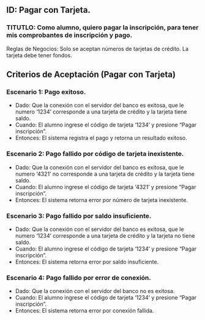 ## ID: Pagar con Tarjeta.
### TITUTLO: Como alumno, quiero pagar la inscripción, para tener mis comprobantes de inscripción y pago.
Reglas de Negocios: Solo se aceptan números de tarjetas de crédito. La tarjeta debe tener fondos.

## Criterios de Aceptación (Pagar con Tarjeta)

### Escenario 1: Pago exitoso.
- Dado: Que la conexión con el servidor del banco es exitosa, que le numero ‘1234’ corresponde a una tarjeta de crédito y la tarjeta tiene saldo.
- Cuando: El alumno ingrese el código de tarjeta ‘1234’ y presione “Pagar inscripción”.
- Entonces: El sistema registra el pago y retorna un resultado exitoso.

### Escenario 2: Pago fallido por código de tarjeta inexistente.
- Dado: Que la conexión con el servidor del banco es exitosa, que le numero ‘4321’ no corresponde a una tarjeta de crédito y la tarjeta tiene saldo.
- Cuando: El alumno ingrese el código de tarjeta ‘4321’ y presione “Pagar inscripción”.
- Entonces: El sistema retorna error por número de tarjeta inexistente.

### Escenario 3: Pago fallido por saldo insuficiente.
- Dado: Que la conexión con el servidor del banco es exitosa, que le numero ‘1234’ corresponde a una tarjeta de crédito y la tarjeta no tiene saldo.
- Cuando: El alumno ingrese el código de tarjeta ‘1234’ y presione “Pagar inscripción”.
- Entonces: El sistema retorna error por saldo insuficiente.

### Escenario 4: Pago fallido por error de conexión.
- Dado: Que la conexión con el servidor del banco no es exitosa.
- Cuando: El alumno ingrese el código de tarjeta ‘1234’ y presione “Pagar inscripción”.
- Entonces: El sistema retorna error por conexión fallida.